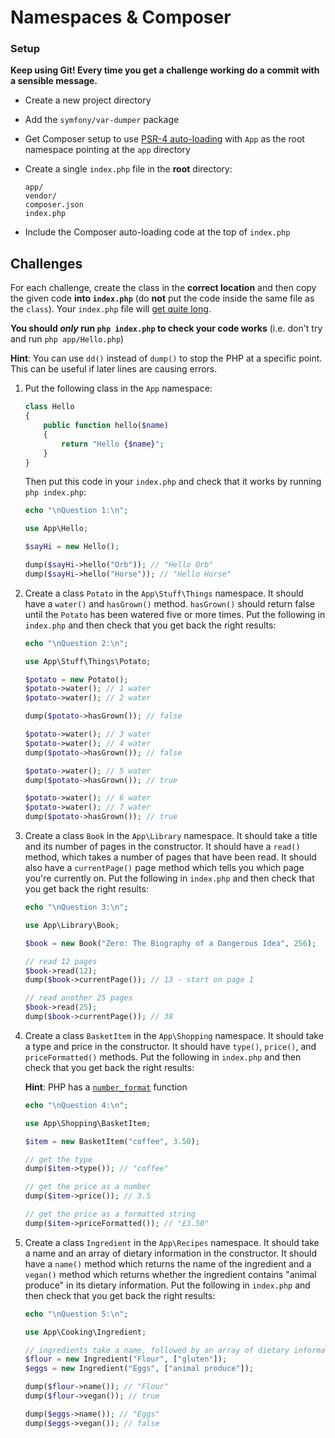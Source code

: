 # Namespaces & Composer

### Setup

**Keep using Git! Every time you get a challenge working do a commit with a sensible message.**

- Create a new project directory
- Add the `symfony/var-dumper` package
- Get Composer setup to use [PSR-4 auto-loading](https://www.php-fig.org/psr/psr-4/) with `App` as the root namespace pointing at the `app` directory
- Create a single `index.php` file in the **root** directory:

    ```
    app/
    vendor/
    composer.json
    index.php
    ```

- Include the Composer auto-loading code at the top of `index.php`

## Challenges

For each challenge, create the class in the **correct location** and then copy the given code **into `index.php`** (do **not** put the code inside the same file as the `class`). Your `index.php` file will [get quite long](answers/index.php).

**You should *only* run `php index.php` to check your code works** (i.e. don't try and run `php app/Hello.php`)

**Hint**: You can use `dd()` instead of `dump()` to stop the PHP at a specific point. This can be useful if later lines are causing errors.

1) Put the following class in the `App` namespace:

    ```php
    class Hello
    {
        public function hello($name)
        {
            return "Hello {$name}";
        }
    }
    ```

    Then put this code in your `index.php` and check that it works by running `php index.php`:

    ```php
    echo "\nQuestion 1:\n";

    use App\Hello;

    $sayHi = new Hello();

    dump($sayHi->hello("Orb")); // "Hello Orb"
    dump($sayHi->hello("Horse")); // "Hello Horse"
    ```

1) Create a class `Potato` in the `App\Stuff\Things` namespace. It should have a `water()` and `hasGrown()` method. `hasGrown()` should return false until the `Potato` has been watered five or more times. Put the following in `index.php` and then check that you get back the right results:

    ```php
    echo "\nQuestion 2:\n";

    use App\Stuff\Things\Potato;

    $potato = new Potato();
    $potato->water(); // 1 water
    $potato->water(); // 2 water

    dump($potato->hasGrown()); // false

    $potato->water(); // 3 water
    $potato->water(); // 4 water
    dump($potato->hasGrown()); // false

    $potato->water(); // 5 water
    dump($potato->hasGrown()); // true

    $potato->water(); // 6 water
    $potato->water(); // 7 water
    dump($potato->hasGrown()); // true
    ```

1) Create a class `Book` in the `App\Library` namespace. It should take a title and its number of pages in the constructor. It should have a `read()` method, which takes a number of pages that have been read. It should also have a `currentPage()` page method which tells you which page you're currently on. Put the following in `index.php` and then check that you get back the right results:


    ```php
    echo "\nQuestion 3:\n";

    use App\Library\Book;

    $book = new Book("Zero: The Biography of a Dangerous Idea", 256);

    // read 12 pages
    $book->read(12);
    dump($book->currentPage()); // 13 - start on page 1

    // read another 25 pages
    $book->read(25);
    dump($book->currentPage()); // 38
    ```

1) Create a class `BasketItem` in the `App\Shopping` namespace. It should take a type and price in the constructor. It should have `type()`, `price()`, and `priceFormatted()` methods. Put the following in `index.php` and then check that you get back the right results:

    **Hint**: PHP has a [`number_format`](http://php.net/number_format) function

    ```php
    echo "\nQuestion 4:\n";

    use App\Shopping\BasketItem;

    $item = new BasketItem("coffee", 3.50);

    // get the type
    dump($item->type()); // "coffee"

    // get the price as a number
    dump($item->price()); // 3.5

    // get the price as a formatted string
    dump($item->priceFormatted()); // "£3.50"
    ```

1) Create a class `Ingredient` in the `App\Recipes` namespace. It should take a name and an array of dietary information in the constructor. It should have a `name()` method which returns the name of the ingredient and a `vegan()` method which returns whether the ingredient contains "animal produce" in its dietary information. Put the following in `index.php` and then check that you get back the right results:

    ```php
    echo "\nQuestion 5:\n";

    use App\Cooking\Ingredient;

    // ingredients take a name, followed by an array of dietary information
    $flour = new Ingredient("Flour", ["gluten"]);
    $eggs = new Ingredient("Eggs", ["animal produce"]);

    dump($flour->name()); // "Flour"
    dump($flour->vegan()); // true

    dump($eggs->name()); // "Eggs"
    dump($eggs->vegan()); // false
    ```
